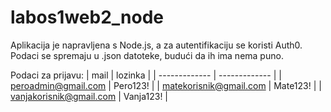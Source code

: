 # labos1web2_node

Aplikacija je napravljena s Node.js, a za autentifikaciju se koristi Auth0. Podaci se spremaju u .json datoteke, budući da ih ima nema puno.

Podaci za prijavu:
| mail | lozinka |
| ------------- | ------------- |
| peroadmin@gmail.com  | Pero123!  |
| matekorisnik@gmail.com  | Mate123!  |
| vanjakorisnik@gmail.com  | Vanja123!  |
